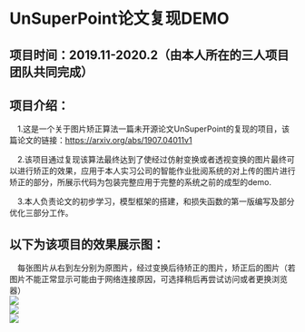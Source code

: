 # UnSuperPoint论文复现DEMO
## 项目时间：2019.11-2020.2（由本人所在的三人项目团队共同完成）
## 项目介绍：
&ensp;&ensp;1.这是一个关于图片矫正算法一篇未开源论文UnSuperPoint的复现的项目，该篇论文的链接：<https://arxiv.org/abs/1907.04011v1>  

&ensp;&ensp;2.该项目通过复现该算法最终达到了使经过仿射变换或者透视变换的图片最终可以进行矫正的效果，应用于本人实习公司的智能作业批阅系统的对上传的图片进行矫正的部分，所展示代码为包装完整应用于完整的系统之前的成型的demo.    

&ensp;&ensp;3.本人负责论文的初步学习，模型框架的搭建，和损失函数的第一版编写及部分优化三部分工作。
## 以下为该项目的效果展示图：
&ensp;&ensp;每张图片从右到左分别为原图片，经过变换后待矫正的图片，矫正后的图片（若图片不能正常显示可能由于网络连接原因，可选择稍后再尝试访问或者更换浏览器）  
<img src="https://github.com/lydproject/UnSuperPoint_Project/blob/master/img/img1.jpg">  
<img src="https://github.com/lydproject/UnSuperPoint_Project/blob/master/img/img2.jpg">  
<img src="https://github.com/lydproject/UnSuperPoint_Project/blob/master/img/img3.jpg">  
